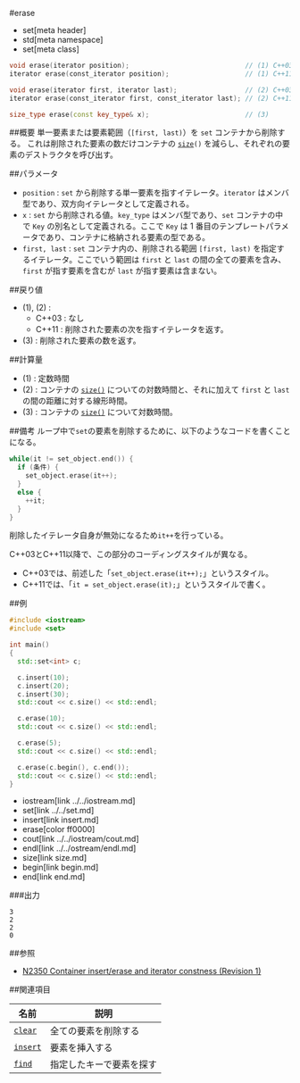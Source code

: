 #erase
* set[meta header]
* std[meta namespace]
* set[meta class]

```cpp
void erase(iterator position);                             // (1) C++03
iterator erase(const_iterator position);                   // (1) C++11

void erase(iterator first, iterator last);                 // (2) C++03
iterator erase(const_iterator first, const_iterator last); // (2) C++11

size_type erase(const key_type& x);                        // (3)
```


##概要
単一要素または要素範囲（`[first, last)`）を `set` コンテナから削除する。 
これは削除された要素の数だけコンテナの [`size`](size.md)`()` を減らし、それぞれの要素のデストラクタを呼び出す。


##パラメータ
- `position` : `set` から削除する単一要素を指すイテレータ。`iterator` はメンバ型であり、双方向イテレータとして定義される。
- `x` : `set` から削除される値。`key_type` はメンバ型であり、`set` コンテナの中で `Key` の別名として定義される。ここで `Key` は 1 番目のテンプレートパラメータであり、コンテナに格納される要素の型である。
- `first, last` : `set` コンテナ内の、削除される範囲 `[first, last)` を指定するイテレータ。ここでいう範囲は `first` と `last` の間の全ての要素を含み、`first` が指す要素を含むが `last` が指す要素は含まない。


##戻り値
- (1), (2) :
    - C++03 : なし
    - C++11 : 削除された要素の次を指すイテレータを返す。
- (3) : 削除された要素の数を返す。　


##計算量
- (1) : 定数時間
- (2) : コンテナの [`size()`](./size.md) についての対数時間と、それに加えて `first` と `last` の間の距離に対する線形時間。 
- (3) : コンテナの [`size()`](./size.md) について対数時間。


##備考
ループ中で`set`の要素を削除するために、以下のようなコードを書くことになる。

```cpp
while(it != set_object.end()) {
  if (条件) {
    set_object.erase(it++);
  }
  else {
    ++it;
  }
}
```

削除したイテレータ自身が無効になるため`it++`を行っている。

C++03とC++11以降で、この部分のコーディングスタイルが異なる。

- C++03では、前述した「`set_object.erase(it++);`」というスタイル。
- C++11では、「`it = set_object.erase(it);`」というスタイルで書く。


##例
```cpp
#include <iostream>
#include <set>

int main()
{
  std::set<int> c;

  c.insert(10);
  c.insert(20);
  c.insert(30);
  std::cout << c.size() << std::endl;

  c.erase(10);
  std::cout << c.size() << std::endl;

  c.erase(5);
  std::cout << c.size() << std::endl;

  c.erase(c.begin(), c.end());
  std::cout << c.size() << std::endl;
}
```
* iostream[link ../../iostream.md]
* set[link ../../set.md]
* insert[link insert.md]
* erase[color ff0000]
* cout[link ../../iostream/cout.md]
* endl[link ../../ostream/endl.md]
* size[link size.md]
* begin[link begin.md]
* end[link end.md]

###出力
```
3
2
2
0
```

##参照
- [N2350 Container insert/erase and iterator constness (Revision 1)](http://www.open-std.org/jtc1/sc22/wg21/docs/papers/2007/n2350.pdf)


##関連項目

| 名前                    | 説明                     |
|-------------------------|--------------------------|
| [`clear`](./clear.md)   | 全ての要素を削除する     |
| [`insert`](./insert.md) | 要素を挿入する           |
| [`find`](./find.md)     | 指定したキーで要素を探す |

